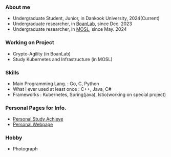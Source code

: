 ### About me
- Undergraduate Student, Junior, in Dankook University, 2024(Current)
- Undergraduate researcher, in [BoanLab](https://boanlab.com/), since Dec. 2023
- Undergraduate researcher, in [MOSL](https://sites.google.com/site/dkumobileos/), since May. 2024
### Working on Project
- Crypto-Agility (in BoanLab)
- Study Kubernetes and Infrastructure (in MOSL)
### Skills
- Main Programming Lang. : Go, C, Python
- What I ever used at least once : C++, Java, C#
- Frameworks : Kubernetes, Spring(java), Istio(working on special project)
### Personal Pages for Info.
- [Personal Study Achieve](https://hochacha.notion.site)
- [Personal Webpage](http://hochacha.com)
### Hobby 
- Photograph

